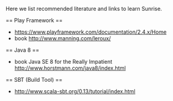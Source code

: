 Here we list recommended literature and links to learn Sunrise.

== Play Framework ==
* https://www.playframework.com/documentation/2.4.x/Home
* book http://www.manning.com/leroux/

== Java 8 ==
* book Java SE 8 for the Really Impatient http://www.horstmann.com/java8/index.html

== SBT (Build Tool) ==
* http://www.scala-sbt.org/0.13/tutorial/index.html
